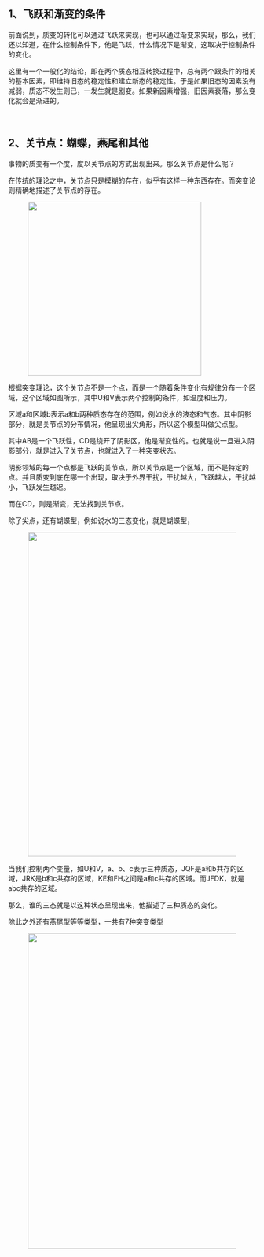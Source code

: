 <h2>1、飞跃和渐变的条件</h2><p data-pid="znNN8T1q">前面说到，质变的转化可以通过飞跃来实现，也可以通过渐变来实现，那么，我们还以知道，在什么控制条件下，他是飞跃，什么情况下是渐变，这取决于控制条件的变化。</p><p data-pid="jOcWb8B5">这里有一个一般化的结论，即在两个质态相互转换过程中，总有两个跟条件的相关的基本因素，即维持旧态的稳定性和建立新态的稳定性。于是如果旧态的因素没有减弱，质态不发生则已，一发生就是剧变。如果新因素增强，旧因素衰落，那么变化就会是渐进的。</p><p><br></p><h2>2、关节点：蝴蝶，燕尾和其他</h2><p data-pid="ft10_5V3">事物的质变有一个度，度以关节点的方式出现出来。那么关节点是什么呢？</p><p data-pid="If2Qo7yJ">在传统的理论之中，关节点只是模糊的存在，似乎有这样一种东西存在。而突变论则精确地描述了关节点的存在。</p><figure data-size="normal"><img src="https://picx.zhimg.com/v2-6e74b04166fae95749cfc607958742b2_720w.jpg?source=d16d100b" data-caption="" data-size="normal" data-rawwidth="353" data-rawheight="282" class="content_image" width="353"></figure><p data-pid="YvJ5E62T">根据突变理论，这个关节点不是一个点，而是一个随着条件变化有规律分布一个区域，这个区域如图所示，其中U和V表示两个控制的条件，如温度和压力。</p><p data-pid="M4bnyG_u">区域a和区域b表示a和b两种质态存在的范围，例如说水的液态和气态。其中阴影部分，就是关节点的分布情况，他呈现出尖角形，所以这个模型叫做尖点型。</p><p data-pid="OiKMShGt">其中AB是一个飞跃性，CD是绕开了阴影区，他是渐变性的。也就是说一旦进入阴影部分，就是进入了关节点，也就进入了一种突变状态。</p><p data-pid="Scdq_aGd">阴影领域的每一个点都是飞跃的关节点，所以关节点是一个区域，而不是特定的点。并且质变到底在哪一个出现，取决于外界干扰，干扰越大，飞跃越大，干扰越小，飞跃发生越迟。</p><p data-pid="tlo1NGSP">而在CD，则是渐变，无法找到关节点。</p><p data-pid="dpvbOMtt">除了尖点，还有蝴蝶型，例如说水的三态变化，就是蝴蝶型，</p><figure data-size="normal"><img src="https://pic1.zhimg.com/v2-7fc4c630a440bcf7308e9c633ae5967f_720w.jpg?source=d16d100b" data-caption="" data-size="normal" data-rawwidth="659" data-rawheight="343" class="origin_image zh-lightbox-thumb" width="659" data-original="https://picx.zhimg.com/v2-7fc4c630a440bcf7308e9c633ae5967f_720w.jpg?source=d16d100b"></figure><p data-pid="bg64Dhwl">当我们控制两个变量，如U和V，a、b、c表示三种质态，JQF是a和b共存的区域，JRK是b和c共存的区域，KE和FH之间是a和c共存的区域。而JFDK，就是abc共存的区域。</p><p data-pid="iM8vCiP8">那么，谁的三态就是以这种状态呈现出来，他描述了三种质态的变化。</p><p data-pid="CCugmHP3">除此之外还有燕尾型等等类型，一共有7种突变类型</p><figure data-size="normal"><img src="https://pica.zhimg.com/v2-5e82792917747d742b14c332985a223d_720w.jpg?source=d16d100b" data-caption="" data-size="normal" data-rawwidth="641" data-rawheight="647" class="origin_image zh-lightbox-thumb" width="641" data-original="https://pic1.zhimg.com/v2-5e82792917747d742b14c332985a223d_720w.jpg?source=d16d100b"></figure><p></p><p></p><p></p><p></p><p></p><p></p><p></p><p></p><p></p><p></p><p></p>